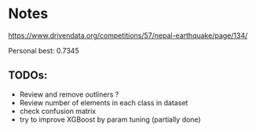 # Notes
https://www.drivendata.org/competitions/57/nepal-earthquake/page/134/

Personal best: 0.7345

## TODOs:
- Review and remove outliners ?
- Review number of elements in each class in dataset
- check confusion matrix
- try to improve XGBoost by param tuning (partially done)